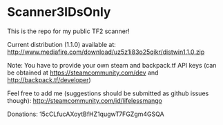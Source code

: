 # Scanner3IDsOnly

This is the repo for my public TF2 scanner!

Current distribution (1.1.0) available at:
http://www.mediafire.com/download/uz5z1i83o25qikr/distwin1.1.0.zip

Note: You have to provide your own steam and backpack.tf API keys (can be obtained at https://steamcommunity.com/dev and http://backpack.tf/developer)

Feel free to add me (suggestions should be submitted as github issues though):
http://steamcommunity.com/id/lifelessmango

Donations:
15cCLfucAXoytBfHZ1qugwT7FGZgm4GSQA

